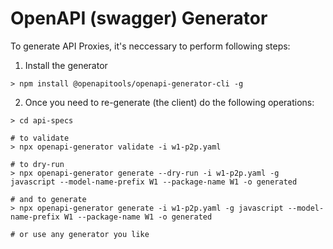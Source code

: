 # OpenAPI (swagger) Generator
To generate API Proxies, it's neccessary to perform following steps:
1. Install the generator
```
> npm install @openapitools/openapi-generator-cli -g
```
2. Once you need to re-generate (the client) do the following operations:
```
> cd api-specs

# to validate
> npx openapi-generator validate -i w1-p2p.yaml

# to dry-run
> npx openapi-generator generate --dry-run -i w1-p2p.yaml -g javascript --model-name-prefix W1 --package-name W1 -o generated

# and to generate
> npx openapi-generator generate -i w1-p2p.yaml -g javascript --model-name-prefix W1 --package-name W1 -o generated

# or use any generator you like
```